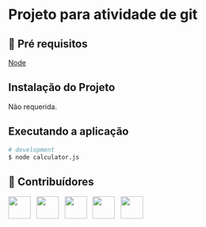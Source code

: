# Projeto para atividade de git
 
## 🔐 Pré requisitos

<a href="https://nodejs.dev/">Node</a> &nbsp;

## Instalação do Projeto

Não requerida.

## Executando a aplicação

```bash
# development
$ node calculator.js
```

## 🤝 Contribuídores

<a href="https://github.com/wagnerloch"><img src="https://github.com/wagnerloch.png" width="45" height="45"></a> &nbsp;
<a href="https://github.com/Doki-glitch"><img src="https://github.com/Doki-glitch.png" width="45" height="45"></a> &nbsp;
<a href="https://github.com/Gabrielmedeiros1999"><img src="https://github.com/Gabrielmedeiros1999.png" width="45" height="45"></a> &nbsp;
<a href="https://github.com/johannossanes"><img src="https://github.com/johannossanes.png" width="45" height="45"></a> &nbsp;
<a href="https://github.com/Wilkerson-Magioli"><img src="https://github.com/Wilkerson-Magioli.png" width="45" height="45"></a> &nbsp;